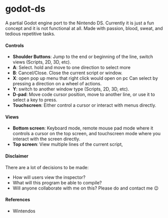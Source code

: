 # godot-ds

A partial Godot engine port to the Nintendo DS. Currently it is just a fun concept and it is not functional at all. Made with passion, blood, sweat, and tedious repetitive tasks.



#### Controls

* **Shoulder Buttons**: Jump to the end or beginning of the line, switch views (Scripts, 2D, 3D, etc).
* **A**: Select. hold and move to one direction to select more
* **B**: Cancel/Close. Close the current script or window.
* **X**: open pop up menu that right click would open on pc Can select by pressing a direction on a wheel of actions.
* **Y**: switch to another window type (Scripts, 2D, 3D, etc).
* **D-pad**: Move code cursor position, move to another line, or use it to select a key to press.
* **Touchscreen**: Either control a cursor or interact with menus directly.



#### Views

* **Bottom screen**: Keyboard mode, remote mouse pad mode where it controls a cursor on the top screen, and touchscreen mode where you interact with the screen directly.
* **Top screen**: View multiple lines of the current script, 



#### Disclaimer

There are a lot of decisions to be made:

* How will users view the inspector?
* What will this program be able to compile?
* Will anyone collaborate with me on this? Please do and contact me 😉



#### References

* Wintendos



